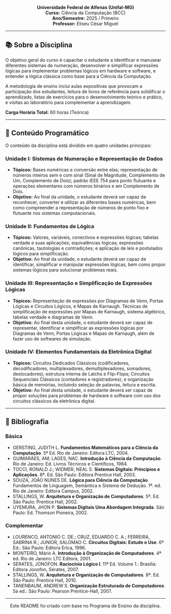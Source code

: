 <p align="center">
   <strong>Universidade Federal de Alfenas (Unifal-MG)</strong><br>
   <strong>Curso:</strong> Ciência da Computação (BCC) <br>
   <strong>Ano/Semestre:</strong> 2025 / Primeiro<br>
   <strong>Professor:</strong> Eliseu César Miguel 
</p>

---

## 📚 Sobre a Disciplina

 O objetivo geral do curso é capacitar o estudante a identificar e manusear diferentes sistemas de numeração, desenvolver e simplificar expressões lógicas para implementar problemas lógicos em hardware e software, e entender a lógica clássica como base para a Ciência da Computação. 

 A metodologia de ensino inclui aulas expositivas que provocam a participação dos estudantes, leitura de livros de referência para solidificar o aprendizado, listas de exercícios para o desenvolvimento teórico e prático, e visitas ao laboratório para complementar a aprendizagem. 

 **Carga Horária Total:** 60 horas (Teórica) 

---

## 🎯 Conteúdo Programático

O conteúdo da disciplina está dividido em quatro unidades principais:

### Unidade I: Sistemas de Numeração e Representação de Dados
-  **Tópicos:** Bases numéricas e conversão entre elas; representação de números inteiros sem e com sinal (Sinal de Magnitude, Complemento de Um, Complemento de Dois); padrão IEEE 754 para ponto flutuante e operações elementares com números binários e em Complemento de Dois. 
-  **Objetivo:** Ao final da unidade, o estudante deverá ser capaz de reconhecer, converter e utilizar as diferentes bases numéricas, bem como compreender a representação de números de ponto fixo e flutuante nos sistemas computacionais. 

### Unidade II: Fundamentos de Lógica
-  **Tópicos:** Valores, variáveis, conectivos e expressões lógicas; tabelas verdade e suas aplicações; equivalências lógicas; expressões canônicas, tautologias e contradições; e aplicação de leis e postulados lógicos para simplificação. 
-  **Objetivo:** Ao final da unidade, o estudante deverá ser capaz de identificar, simplificar e manipular expressões lógicas, bem como propor sistemas lógicos para solucionar problemas reais. 

### Unidade III: Representação e Simplificação de Expressões Lógicas
-  **Tópicos:** Representação de expressões por Diagramas de Venn, Portas Lógicas e Circuitos Lógicos, e Mapas de Karnaugh.  Técnicas de simplificação de expressões por Mapas de Karnaugh, sistema algébrico, tabelas verdade e diagramas de Venn. 
-  **Objetivo:** Ao final desta unidade, o estudante deverá ser capaz de representar, identificar e simplificar as expressões lógicas por Diagramas de Venn, Portas Lógicas e Mapas de Karnaugh, além de fazer uso de softwares de simulação. 

### Unidade IV: Elementos Fundamentais da Eletrônica Digital
-  **Tópicos:** Circuitos Dedicados Clássicos (codificadores, decodificadores, multiplexadores, demultiplexadores, somadores, deslocadores); estrutura interna de Latchs e Flip-Flops; Circuitos Sequenciais Clássicos (contadores e registradores); e organização básica de memórias, incluindo seleção de palavras, leitura e escrita. 
-  **Objetivo:** Ao final desta unidade, o estudante deverá ser capaz de propor soluções para problemas de hardware e software com uso dos circuitos clássicos da eletrônica digital. 

---

## 📖 Bibliografia

### Básica
- GERSTING, JUDITH L. **Fundamentos Matemáticos para a Ciência da Computação**. 5ª Ed.  Rio de Janeiro: Editora LTC, 2004. 
- GUIMARÃES, AM; LAGES, NAC. **Introdução à Ciência da Computação**. Rio de Janeiro: Ed.  Livros Técnicos e Científicos, 1984. 
- TOCCI, RONALD J.; WIDMER, NEAL S. **Sistemas Digitais: Princípios e Aplicações**. 8ª. Ed.  São Paulo: Editora Prentice Hall, 2003. 
- SOUZA, JOÃO NUNES DE. **Lógica para Ciência da Computação**. Fundamentos de Linguagem, Semântica e Sistema de Dedução. 1ª. ed.  Rio de Janeiro: Editora Campus, 2002. 
- STALLINGS, W. **Arquitetura e Organização de Computadores**. 5ª. Ed.  São Paulo: Prentice Hall, 2002. 
- UYEMURA, JHON P. **Sistemas Digitais Uma Abordagem Integrada**. São Paulo: Ed.  Thomson Pioneira, 2002. 

### Complementar
- LOURENCO, ANTONIO C. DE.; CRUZ, EDUARDO C. A.; FERREIRA, SABRINA R.; JUNIOR, SALOMAO C. **Circuitos Digitais: Estude e Use**.  6ª Ed.: São Paulo: Editora Erica, 1996. 
- MONTEIRO, Mário A. **Introdução à Organização de Computadores**. 4ª ed.  Rio de Janeiro: LTC Editora, 2001. 
- SERATES, JONOFON. **Raciocínio Lógico I**. 11ª Ed.  Volume 1.: Brasília: Editora Jonofon, Sérates, 2007. 
- STALLINGS, W. **Arquitetura e Organização de Computadores**. 8ª. Ed.  São Paulo: Prentice Hall, 2010. 
- TANENBAUM, ANDREW S. **Organização Estruturada de Computadores**.  5a ed.: São Paulo: Pearson Prentice-Hall, 2007. 

---

<p align="center">
  Este README foi criado com base no Programa de Ensino da disciplina.
</p>
